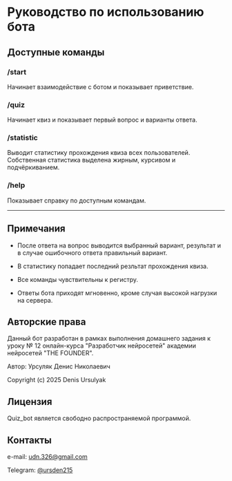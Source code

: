 # Руководство по использованию бота

## Доступные команды

### /start
Начинает взаимодействие с ботом и показывает приветствие.

### /quiz
Начинает квиз и показывает первый вопрос и варианты ответа.

### /statistic
Выводит статистику прохождения квиза всех пользователей. Собственная статистика выделена жирным, курсивом и подчёркиванием.

### /help
Показывает справку по доступным командам.

---

## Примечания
- После ответа на вопрос выводится выбранный вариант, результат и в случае ошибочного ответа правильный вариант.

- В статистику попадает последний резльтат прохождения квиза.

- Все команды чувствительны к регистру.

- Ответы бота приходят мгновенно, кроме случая высокой нагрузки на сервера.

## Авторские права
Данный бот разработан в рамках выполнения домашнего задания к уроку № 12 онлайн-курса "Разработчик нейросетей" академии нейросетей "THE FOUNDER".

Автор: Урсуляк Денис Николаевич

Copyright (c) 2025 Denis Ursulyak

## Лицензия
Quiz_bot является свободно распространяемой программой.

## Контакты
e-mail: udn.326@gmail.com

Telegram: [@ursden215](https://t.me/ursden215)